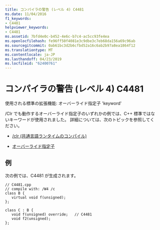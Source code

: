 ```yaml
---
title: コンパイラの警告 (レベル 4) C4481
ms.date: 11/04/2016
f1_keywords:
- C4481
helpviewer_keywords:
- C4481
ms.assetid: 7bfd4e0c-b452-4e6c-b7c4-ac5cc93fe4ea
ms.openlocfilehash: fe96ff50f4081e3c9dbe3c7eb68da156a69c96ab
ms.sourcegitcommit: 0ab61bc3d2b6cfbd52a16c6ab2b97a8ea1864f12
ms.translationtype: MT
ms.contentlocale: ja-JP
ms.lasthandoff: 04/23/2019
ms.locfileid: "62400761"
---
```

# <a name="compiler-warning-level-4-c4481"></a>コンパイラの警告 (レベル 4) C4481

使用される標準の拡張機能: オーバーライド指定子 'keyword'

/Clr でも動作するオーバーライド指定子のいずれかの例では、C++ 標準ではないキーワードが使用されました。  詳細については、次のトピックを参照してください。

- [/clr (共通言語ランタイムのコンパイル)](../../build/reference/clr-common-language-runtime-compilation.md)

- [オーバーライド指定子](../../extensions/override-specifiers-cpp-component-extensions.md)

## <a name="example"></a>例

次の例では、C4481 が生成されます。

```
// C4481.cpp
// compile with: /W4 /c
class B {
   virtual void f(unsigned);
};

class C : B {
   void f(unsigned) override;   // C4481
   void f2(unsigned);
};
```